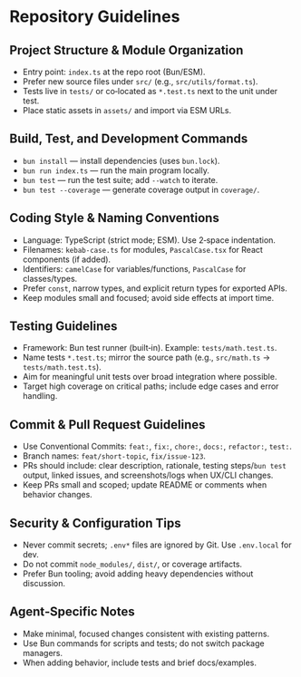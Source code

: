 # Repository Guidelines

## Project Structure & Module Organization
- Entry point: `index.ts` at the repo root (Bun/ESM).
- Prefer new source files under `src/` (e.g., `src/utils/format.ts`).
- Tests live in `tests/` or co‑located as `*.test.ts` next to the unit under test.
- Place static assets in `assets/` and import via ESM URLs.

## Build, Test, and Development Commands
- `bun install` — install dependencies (uses `bun.lock`).
- `bun run index.ts` — run the main program locally.
- `bun test` — run the test suite; add `--watch` to iterate.
- `bun test --coverage` — generate coverage output in `coverage/`.

## Coding Style & Naming Conventions
- Language: TypeScript (strict mode; ESM). Use 2‑space indentation.
- Filenames: `kebab-case.ts` for modules, `PascalCase.tsx` for React components (if added).
- Identifiers: `camelCase` for variables/functions, `PascalCase` for classes/types.
- Prefer `const`, narrow types, and explicit return types for exported APIs.
- Keep modules small and focused; avoid side effects at import time.

## Testing Guidelines
- Framework: Bun test runner (built‑in). Example: `tests/math.test.ts`.
- Name tests `*.test.ts`; mirror the source path (e.g., `src/math.ts` → `tests/math.test.ts`).
- Aim for meaningful unit tests over broad integration where possible.
- Target high coverage on critical paths; include edge cases and error handling.

## Commit & Pull Request Guidelines
- Use Conventional Commits: `feat:`, `fix:`, `chore:`, `docs:`, `refactor:`, `test:`.
- Branch names: `feat/short-topic`, `fix/issue-123`.
- PRs should include: clear description, rationale, testing steps/`bun test` output, linked issues, and screenshots/logs when UX/CLI changes.
- Keep PRs small and scoped; update README or comments when behavior changes.

## Security & Configuration Tips
- Never commit secrets; `.env*` files are ignored by Git. Use `.env.local` for dev.
- Do not commit `node_modules/`, `dist/`, or coverage artifacts.
- Prefer Bun tooling; avoid adding heavy dependencies without discussion.

## Agent‑Specific Notes
- Make minimal, focused changes consistent with existing patterns.
- Use Bun commands for scripts and tests; do not switch package managers.
- When adding behavior, include tests and brief docs/examples.

